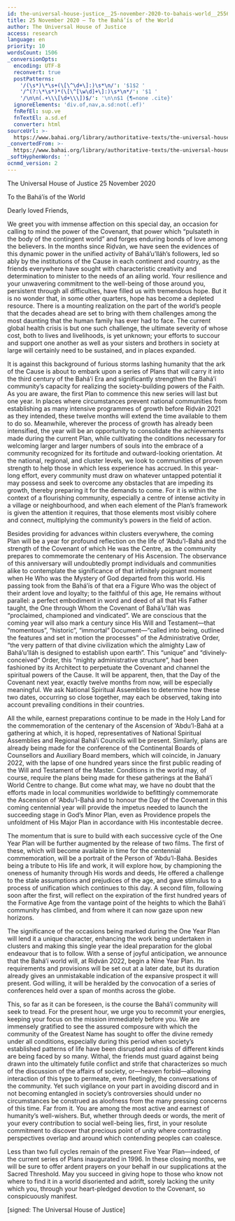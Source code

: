 ```yaml
---
id: the-universal-house-justice__25-november-2020-to-bahais-world__2556100217__en
title: 25 November 2020 – To the Bahá’ís of the World
author: The Universal House of Justice
access: research
language: en
priority: 10
wordsCount: 1506
_conversionOpts:
  encoding: UTF-8
  reconvert: true
  postPatterns:
    '/(\s*)\*\s+(\[\^\d+\]:)\s*\n/': '$1$2 '
    '/^(?:\*\s*)*(\[\^[\w\d]+\]:)\s*\n*/': '$1 '
    '/\n\n(.+\\\[\d+\\\])$/': '\n\n$1 {¶=none .cite}'
  ignoreElements: 'div.of,nav,a.sd:not(.ef)'
  fnRefEl: sup.ve
  fnTextEl: a.sd.ef
  converter: html
sourceUrl: >-
  https://www.bahai.org/library/authoritative-texts/the-universal-house-of-justice/messages/20201125_001/20201125_001.xhtml
_convertedFrom: >-
  https://www.bahai.org/library/authoritative-texts/the-universal-house-of-justice/messages/20201125_001/20201125_001.xhtml
_softHyphenWords: ''
ocnmd_version: 2
---
```

The Universal House of Justice
25 November 2020

To the Bahá’ís of the World

Dearly loved Friends,

We greet you with immense affection on this special day, an occasion for calling to mind the power of the Covenant, that power which “pulsateth in the body of the contingent world” and forges enduring bonds of love among the believers. In the months since Riḍván, we have seen the evidences of this dynamic power in the unified activity of Bahá’u’lláh’s followers, led so ably by the institutions of the Cause in each continent and country, as the friends everywhere have sought with characteristic creativity and determination to minister to the needs of an ailing world. Your resilience and your unwavering commitment to the well-being of those around you, persistent through all difficulties, have filled us with tremendous hope. But it is no wonder that, in some other quarters, hope has become a depleted resource. There is a mounting realization on the part of the world’s people that the decades ahead are set to bring with them challenges among the most daunting that the human family has ever had to face. The current global health crisis is but one such challenge, the ultimate severity of whose cost, both to lives and livelihoods, is yet unknown; your efforts to succour and support one another as well as your sisters and brothers in society at large will certainly need to be sustained, and in places expanded.

It is against this background of furious storms lashing humanity that the ark of the Cause is about to embark upon a series of Plans that will carry it into the third century of the Bahá’í Era and significantly strengthen the Bahá’í community’s capacity for realizing the society-building powers of the Faith. As you are aware, the first Plan to commence this new series will last but one year. In places where circumstances prevent national communities from establishing as many intensive programmes of growth before Riḍván 2021 as they intended, these twelve months will extend the time available to them to do so. Meanwhile, wherever the process of growth has already been intensified, the year will be an opportunity to consolidate the achievements made during the current Plan, while cultivating the conditions necessary for welcoming larger and larger numbers of souls into the embrace of a community recognized for its fortitude and outward-looking orientation. At the national, regional, and cluster levels, we look to communities of proven strength to help those in which less experience has accrued. In this year-long effort, every community must draw on whatever untapped potential it may possess and seek to overcome any obstacles that are impeding its growth, thereby preparing it for the demands to come. For it is within the context of a flourishing community, especially a centre of intense activity in a village or neighbourhood, and when each element of the Plan’s framework is given the attention it requires, that those elements most visibly cohere and connect, multiplying the community’s powers in the field of action.

Besides providing for advances within clusters everywhere, the coming Plan will be a year for profound reflection on the life of ‘Abdu’l-Bahá and the strength of the Covenant of which He was the Centre, as the community prepares to commemorate the centenary of His Ascension. The observance of this anniversary will undoubtedly prompt individuals and communities alike to contemplate the significance of that infinitely poignant moment when He Who was the Mystery of God departed from this world. His passing took from the Bahá’ís of that era a Figure Who was the object of their ardent love and loyalty; to the faithful of this age, He remains without parallel: a perfect embodiment in word and deed of all that His Father taught, the One through Whom the Covenant of Bahá’u’lláh was “proclaimed, championed and vindicated”. We are conscious that the coming year will also mark a century since His Will and Testament—that “momentous”, “historic”, “immortal” Document—“called into being, outlined the features and set in motion the processes” of the Administrative Order, “the very pattern of that divine civilization which the almighty Law of Bahá’u’lláh is designed to establish upon earth”. This “unique” and “divinely-conceived” Order, this “mighty administrative structure”, had been fashioned by its Architect to perpetuate the Covenant and channel the spiritual powers of the Cause. It will be apparent, then, that the Day of the Covenant next year, exactly twelve months from now, will be especially meaningful. We ask National Spiritual Assemblies to determine how these two dates, occurring so close together, may each be observed, taking into account prevailing conditions in their countries.

All the while, earnest preparations continue to be made in the Holy Land for the commemoration of the centenary of the Ascension of ‘Abdu’l-Bahá at a gathering at which, it is hoped, representatives of National Spiritual Assemblies and Regional Bahá’í Councils will be present. Similarly, plans are already being made for the conference of the Continental Boards of Counsellors and Auxiliary Board members, which will coincide, in January 2022, with the lapse of one hundred years since the first public reading of the Will and Testament of the Master. Conditions in the world may, of course, require the plans being made for these gatherings at the Bahá’í World Centre to change. But come what may, we have no doubt that the efforts made in local communities worldwide to befittingly commemorate the Ascension of ‘Abdu’l-Bahá and to honour the Day of the Covenant in this coming centennial year will provide the impetus needed to launch the succeeding stage in God’s Minor Plan, even as Providence propels the unfoldment of His Major Plan in accordance with His incontestable decree.

The momentum that is sure to build with each successive cycle of the One Year Plan will be further augmented by the release of two films. The first of these, which will become available in time for the centennial commemoration, will be a portrait of the Person of ‘Abdu’l-Bahá. Besides being a tribute to His life and work, it will explore how, by championing the oneness of humanity through His words and deeds, He offered a challenge to the stale assumptions and prejudices of the age, and gave stimulus to a process of unification which continues to this day. A second film, following soon after the first, will reflect on the expiration of the first hundred years of the Formative Age from the vantage point of the heights to which the Bahá’í community has climbed, and from where it can now gaze upon new horizons.

The significance of the occasions being marked during the One Year Plan will lend it a unique character, enhancing the work being undertaken in clusters and making this single year the ideal preparation for the global endeavour that is to follow. With a sense of joyful anticipation, we announce that the Bahá’í world will, at Riḍván 2022, begin a Nine Year Plan. Its requirements and provisions will be set out at a later date, but its duration already gives an unmistakable indication of the expansive prospect it will present. God willing, it will be heralded by the convocation of a series of conferences held over a span of months across the globe.

This, so far as it can be foreseen, is the course the Bahá’í community will seek to tread. For the present hour, we urge you to recommit your energies, keeping your focus on the mission immediately before you. We are immensely gratified to see the assured composure with which the community of the Greatest Name has sought to offer the divine remedy under all conditions, especially during this period when society’s established patterns of life have been disrupted and risks of different kinds are being faced by so many. Withal, the friends must guard against being drawn into the ultimately futile conflict and strife that characterizes so much of the discussion of the affairs of society, or—heaven forbid—allowing interaction of this type to permeate, even fleetingly, the conversations of the community. Yet such vigilance on your part in avoiding discord and in not becoming entangled in society’s controversies should under no circumstances be construed as aloofness from the many pressing concerns of this time. Far from it. You are among the most active and earnest of humanity’s well-wishers. But, whether through deeds or words, the merit of your every contribution to social well-being lies, first, in your resolute commitment to discover that precious point of unity where contrasting perspectives overlap and around which contending peoples can coalesce.

Less than two full cycles remain of the present Five Year Plan—indeed, of the current series of Plans inaugurated in 1996. In these closing months, we will be sure to offer ardent prayers on your behalf in our supplications at the Sacred Threshold. May you succeed in giving hope to those who know not where to find it in a world disoriented and adrift, sorely lacking the unity which you, through your heart-pledged devotion to the Covenant, so conspicuously manifest.

\[signed: The Universal House of Justice\]
